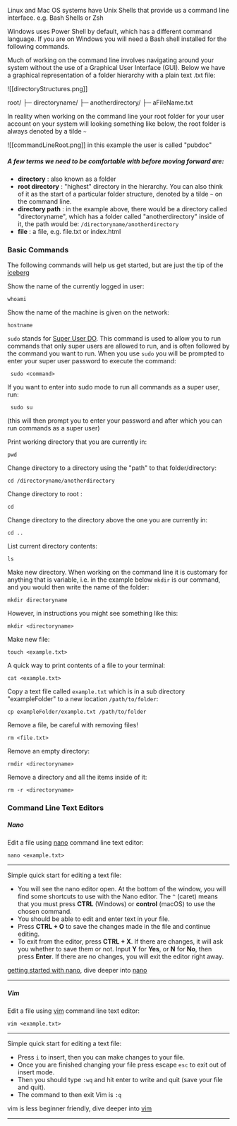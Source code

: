 Linux and Mac OS systems have Unix Shells that provide us a command line interface. e.g. Bash Shells or Zsh 

Windows uses Power Shell by default, which has a different command language. If you are on Windows you will need a Bash shell installed for the following commands. 


Much of working on the command line involves navigating around your system without the use of a Graphical User Interface (GUI). Below we have a graphical representation of a folder hierarchy with a plain text .txt file:

![[directoryStructures.png]]

root/
├─ directoryname/
       ├─ anotherdirectory/
                  ├─ aFileName.txt

In reality when working on the command line your root folder for your user account on your system will looking something like below, the root folder is always denoted by a tilde `~` 

![[commandLineRoot.png]]
in this example the user is called "pubdoc" 


##### A few terms we need to be comfortable with before moving forward are:

- __directory__ : also known as a folder
- __root directory__ :  "highest" directory in the hierarchy. You can also think of it as the start of a particular folder structure,  denoted by a tilde `~` on the command line.
- __directory path__ :  in the example above, there would be a directory called "directoryname", which has a folder called "anotherdirectory" inside of it, the path would be: `/directoryname/anotherdirectory`
- __file__ : a file, e.g. file.txt or index.html 


### Basic Commands
The following commands will help us get started, but are just the tip of the [iceberg](https://www.geeksforgeeks.org/linux-commands/?ref=lbp)

Show the name of the currently logged in user:

```shell
whoami
```

Show the name of the machine is given on the network: 

```shell
hostname
```


`sudo` stands for [Super User DO](https://www.geeksforgeeks.org/sudo-command-in-linux-with-examples/). This command is used to allow you to run commands that only super users are allowed to run, and is often followed by the command you want to run. When you use `sudo` you will be prompted to enter your super user password to execute the command:

```shell
 sudo <command>
```

If you want to enter into sudo mode to run all commands as a super user, run:

```shell
 sudo su
```
(this will then prompt you to enter your password and after which you can run commands as a super user)




Print working directory that you are currently in:

```shell
pwd
```


Change directory to a directory using the "path" to that folder/directory:

```shell
cd /directoryname/anotherdirectory
```

Change directory to root :

```shell
cd 
```

Change directory to the directory above the one you are currently in:

```shell
cd ..
```


List current directory contents:

``` shell
ls
```



Make new directory. When working on the command line it is customary for anything that is variable, i.e. in the example below `mkdir` is our command, and you would then write the name of the folder:

 ```shell
mkdir directoryname
```

However, in instructions you might see something like this:

 ```shell
mkdir <directoryname>
```


Make new file:

```shell
touch <example.txt>
```


A quick way to print contents of a file to your terminal:

```shell
cat <example.txt>
```


Copy a text file called `example.txt` which is in a sub directory "exampleFolder" to a new location  `/path/to/folder`:

```shell
cp exampleFolder/example.txt /path/to/folder
```


Remove a file, be careful with removing files!

```shell
rm <file.txt>
```


Remove an empty directory:

```shell
rmdir <directoryname>
```

Remove a directory and all the items inside of it:

```shell
rm -r <directoryname>
```




###  Command Line Text Editors

##### Nano

Edit a file using [nano](https://www.nano-editor.org/) command line text editor:

``` shell
nano <example.txt>
```


-------
Simple quick start for editing a text file:

- You will see the nano editor open. At the bottom of the window, you will find some shortcuts to use with the Nano editor. The `^` (caret) means that you must press **CTRL** (Windows) or **control** (macOS) to use the chosen command.
- You should be able to edit and enter text in your file.
- Press **CTRL + O** to save the changes made in the file and continue editing.
- To exit from the editor, press **CTRL + X**. If there are changes, it will ask you whether to save them or not. Input **Y** for **Yes**, or **N** for **No**, then press **Enter**. If there are no changes, you will exit the editor right away.

[getting started with nano](https://itsfoss.com/nano-editor-guide/), dive deeper into [nano](https://www.nano-editor.org/) 

----------------

##### Vim

Edit a file using [vim](https://vimdoc.sourceforge.net/htmldoc/usr_01.html) command line text editor:

``` shell
vim <example.txt>
```

-------
Simple quick start for editing a text file: 

- Press `i` to insert, then you can make changes to your file. 
- Once you are finished changing your file press escape `esc` to exit out of insert mode. 
- Then you should type `:wq` and hit enter to write and quit (save your file and quit).
- The command to then exit Vim is `:q` 
 
vim is less beginner friendly, dive deeper into [vim](https://vimdoc.sourceforge.net/htmldoc/usr_01.html)
 
----------------




